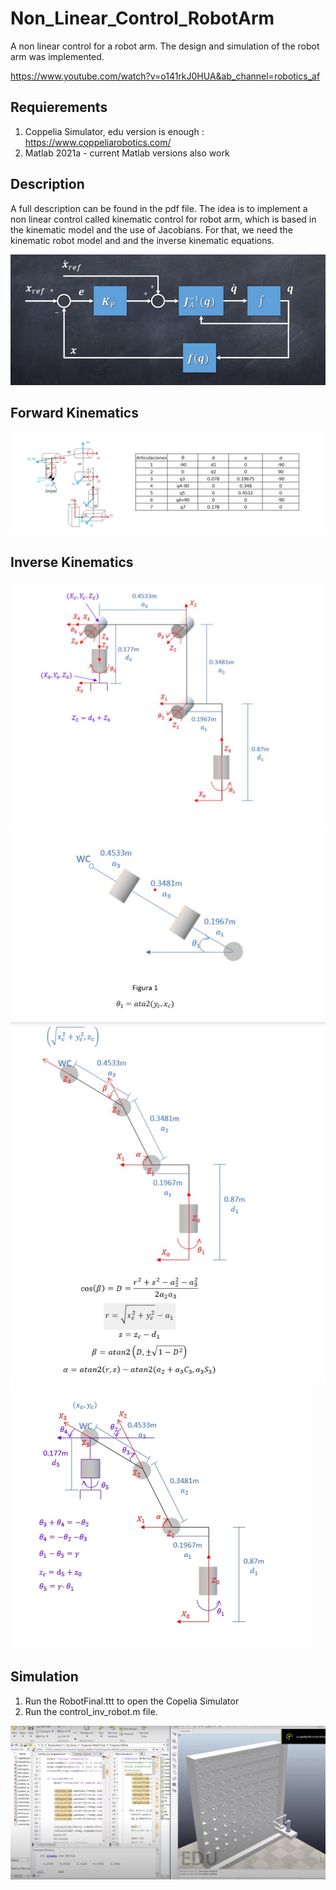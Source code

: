 # Non_Linear_Control_RobotArm
A non linear control for a robot arm. The design and simulation of the robot arm was implemented.

https://www.youtube.com/watch?v=o141rkJ0HUA&ab_channel=robotics_af

## Requierements

1. Coppelia Simulator, edu version is enough : https://www.coppeliarobotics.com/ 
2. Matlab 2021a - current Matlab versions also work

[non linear control]: ./images/kinematic_control.png
[forward_kinematics]: ./images/robot_structure.png
[ik1]: ./images/inverse_kinematics_1.png
[ik2]: ./images/inverse_kinematics_2.png
[ik3]: ./images/inverse_kinematics_3.png
[ik4]: ./images/inverse_kinematics_4.png
[sim]: ./images/VREP_Simulation.png


## Description 

A full description can be found in the pdf file.
The idea is to implement a non linear control called kinematic control for robot arm, which is based in the kinematic model and 
the use of Jacobians. For that, we need the kinematic robot model and and the inverse kinematic equations.

![alt text][non linear control]

## Forward Kinematics

![alt text][forward_kinematics]

## Inverse Kinematics 

![alt text][ik1]
![alt text][ik2]
![alt text][ik3]
![alt text][ik4]

## Simulation 

1. Run the RobotFinal.ttt to open the Copelia Simulator
2. Run the control_inv_robot.m file. 

![alt text][sim]



